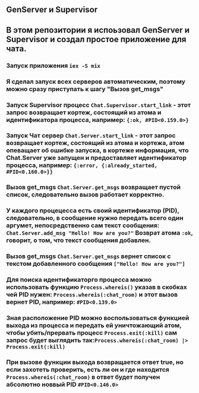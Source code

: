 ## GenServer и Supervisor

## В этом репозитории я испоьзовал GenServer и Supervisor и создал простое приложение для чата.

### Запуск приложения `iex -S mix` 
### Я сделал запуск всех серверов автоматическим, поэтому можно сразу приступать к шагу "Вызов get_msgs"

### Запуск Supervisor процесс `Chat.Supervisor.start_link` - этот запрос возвращает кортеж, состоящий из атома и идентификатора процесса, например: `{:ok, #PID<0.159.0>}`

### Запуск Чат сервер `Chat.Server.start_link` - этот запрос возвращает кортеж, состоящий из атома и кортежа, атом опеващает об ошибке запуска, в кортеже информация, что Chat.Server уже запущен и предоставляет идентификатор процесса, например: `{:error, {:already_started, #PID<0.160.0>}}`

### Вызов get_msgs `Chat.Server.get_msgs` возвращает пустой список, следовательно вызов работает корректно.

### У каждого процецесса есть своий идентификатор (PID), следовательно, в сообщение нужно передать всего один аргумет, непосредственно сам текст сообщения: `Chat.Server.add_msg "Hello! How are you?"` Возврат атома `:ok`, говорит, о том, что текст сообщения добавлен.

### Вызов get_msgs `Chat.Server.get_msgs` вернет список с текстом добавленного сообщения `["Hello! How are you?"]`

### Для поиска идентификаторго процесса можно использовать функцию `Process.whereis()` указав в скобках чей PID нужен: `Process.whereis(:chat_room)` и этот вызов вернет PID, например: `#PID<0.139.0>`

### Зная расположение PID можно воспользоваться функцией выхода из процесса и передать ей уничтожающий атом, чтобы убить/прервать процесс `Process.exit(:kill)`  сам запрос будет выглядить так:`Process.whereis(:chat_room) |> Process.exit(:kill)`

### При вызове функции выхода возвращается ответ true, но если захотеть проверить, есть ли он и где находится `Process.whereis(:chat_room)` в ответ будет получен абсолютно новвый PID `#PID<0.146.0>`
